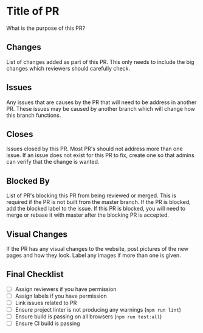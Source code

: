 # Title of PR

What is the purpose of this PR?

## Changes

List of changes added as part of this PR. This only needs to include the big changes which reviewers should carefully check.

## Issues

Any issues that are causes by the PR that will need to be address in another PR. These issues may be caused by another branch which will change how this branch functions.

## Closes

Issues closed by this PR. Most PR's should not address more than one issue. If an issue does not exist for this PR to fix, create one so that admins can verify that the change is wanted.

## Blocked By

List of PR's blocking this PR from being reviewed or merged. This is required if the PR is not built from the master branch. If the PR is blocked, add the blocked label to the issue. If this PR is blocked, you will need to merge or rebase it with master after the blocking PR is accepted.

## Visual Changes

If the PR has any visual changes to the website, post pictures of the new pages and how they look. Label any images if more than one is given.

## Final Checklist

- [ ] Assign reviewers if you have permission
- [ ] Assign labels if you have permission
- [ ] Link issues related to PR
- [ ] Ensure project linter is not producing any warnings (`npm run lint`)
- [ ] Ensure build is passing on all browsers (`npm run test:all`)
- [ ] Ensure CI build is passing
